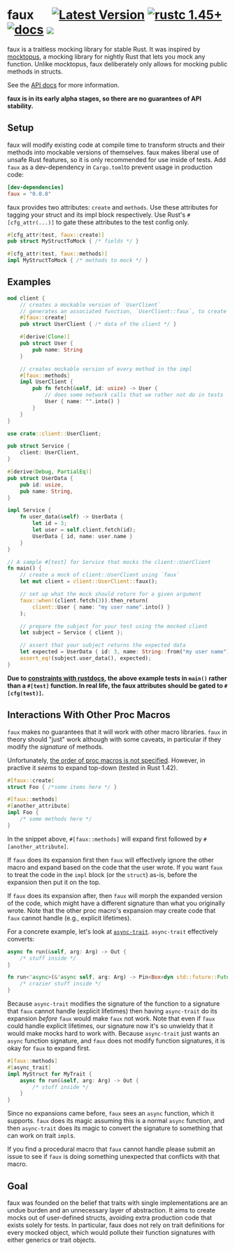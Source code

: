 # faux &emsp; [![Latest Version]][crates.io] [![rustc 1.45+]][Rust 1.45] [![docs]][api docs] ![][build]

faux is a traitless mocking library for stable Rust. It was inspired
by [mocktopus], a mocking library for nightly Rust that lets you mock
any function. Unlike mocktopus, faux deliberately only allows for
mocking public methods in structs.

See the [API docs] for more information.

**faux is in its early alpha stages, so there are no guarantees of API
stability.**

## Setup

faux will modify existing code at compile time to transform structs
and their methods into mockable versions of themselves. faux makes
liberal use of unsafe Rust features, so it is only recommended for use
inside of tests. Add `faux` as a dev-dependency in `Cargo.toml`to
prevent usage in production code:

``` toml
[dev-dependencies]
faux = "0.0.8"
```

faux provides two attributes: `create` and `methods`. Use these
attributes for tagging your struct and its impl block
respectively. Use Rust's `#[cfg_attr(...)]` to gate these attributes
to the test config only.

``` rust
#[cfg_attr(test, faux::create)]
pub struct MyStructToMock { /* fields */ }

#[cfg_attr(test, faux::methods)]
impl MyStructToMock { /* methods to mock */ }
```


## Examples

```rust
mod client {
    // creates a mockable version of `UserClient`
    // generates an associated function, `UserClient::faux`, to create a mocked instance
    #[faux::create]
    pub struct UserClient { /* data of the client */ }

    #[derive(Clone)]
    pub struct User {
        pub name: String
    }

    // creates mockable version of every method in the impl
    #[faux::methods]
    impl UserClient {
        pub fn fetch(&self, id: usize) -> User {
            // does some network calls that we rather not do in tests
            User { name: "".into() }
        }
    }
}

use crate::client::UserClient;

pub struct Service {
    client: UserClient,
}

#[derive(Debug, PartialEq)]
pub struct UserData {
    pub id: usize,
    pub name: String,
}

impl Service {
    fn user_data(&self) -> UserData {
        let id = 3;
        let user = self.client.fetch(id);
        UserData { id, name: user.name }
    }
}

// A sample #[test] for Service that mocks the client::UserClient
fn main() {
    // create a mock of client::UserClient using `faux`
    let mut client = client::UserClient::faux();

    // set up what the mock should return for a given argument
    faux::when!(client.fetch(3)).then_return(
        client::User { name: "my user name".into() }
    );

    // prepare the subject for your test using the mocked client
    let subject = Service { client };

    // assert that your subject returns the expected data
    let expected = UserData { id: 3, name: String::from("my user name") };
    assert_eq!(subject.user_data(), expected);
}
```

**Due to [constraints with rustdocs], the above example tests in
`main()` rather than a `#[test]` function. In real life, the faux
attributes should be gated to `#[cfg(test)]`.**

## Interactions With Other Proc Macros

`faux` makes no guarantees that it will work with other macro
libraries. `faux` in theory should "just" work although with some
caveats, in particular if they modify the *signature* of
methods.

Unfortunately, [the order of proc macros is not
specified]. However, in practive it *seems* to expand top-down (tested
in Rust 1.42).

```rust ignore
#[faux::create]
struct Foo { /*some items here */ }

#[faux::methods]
#[another_attribute]
impl Foo {
    /* some methods here */
}
```

In the snippet above, `#[faux::methods]` will expand first followed by
`#[another_attribute]`.

If `faux` does its expansion first then `faux` will effectively ignore
the other macro and expand based on the code that the user wrote. If
you want `faux` to treat the code in the `impl` block (or the
`struct`) as-is, before the expansion then put it on the top.

If `faux` does its expansion after, then `faux` will morph the
expanded version of the code, which might have a different signature
than what you originally wrote. Note that the other proc macro's
expansion may create code that `faux` cannot handle (e.g., explicit
lifetimes).

For a concrete example, let's look at
[`async-trait`](https://github.com/dtolnay/async-trait). `async-trait` effectively converts:

```rust ignore
async fn run(&self, arg: Arg) -> Out {
    /* stuff inside */
}
```

```rust ignore
fn run<'async>(&'async self, arg: Arg) -> Pin<Box<dyn std::future::Future<Output = Out> + Send + 'async>> {
    /* crazier stuff inside */
}
```

Because `async-trait` modifies the signature of the function to a
signature that `faux` cannot handle (explicit lifetimes) then having
`async-trait` do its expansion *before* `faux` would make `faux` not
work. Note that even if `faux` could handle explicit lifetimes, our
signature now it's so unwieldy that it would make mocks hard to work
with. Because `async-trait` just wants an `async` function signature,
and `faux` does not modify function signatures, it is okay for `faux`
to expand first.

```rust ignore
#[faux::methods]
#[async_trait]
impl MyStruct for MyTrait {
    async fn run(&self, arg: Arg) -> Out {
        /* stuff inside */
    }
}
```

Since no expansions came before, `faux` sees an `async` function,
which it supports. `faux` does its magic assuming this is a normal
`async` function, and then `async-trait` does its magic to convert the
signature to something that can work on trait `impl`s.

If you find a procedural macro that `faux` cannot handle please submit
an issue to see if `faux` is doing something unexpected that conflicts
with that macro.

## Goal

faux was founded on the belief that traits with single implementations
are an undue burden and an unnecessary layer of abstraction. It aims
to create mocks out of user-defined structs, avoiding extra production
code that exists solely for tests. In particular, faux does not rely
on trait definitions for every mocked object, which would pollute
their function signatures with either generics or trait objects.

[Latest Version]: https://img.shields.io/crates/v/faux.svg
[crates.io]: https://crates.io/crates/faux
[rustc 1.45+]: https://img.shields.io/badge/rustc-1.45+-blue.svg
[Rust 1.45]: https://blog.rust-lang.org/2020/07/16/Rust-1.45.0.html
[Latest Version]: https://img.shields.io/crates/v/faux.svg
[docs]: https://img.shields.io/badge/api-docs-blue.svg
[api docs]: https://docs.rs/faux/
[mocktopus]: https://github.com/CodeSandwich/Mocktopus
[build]: https://github.com/nrxus/faux/workflows/test/badge.svg
[constraints with rustdocs]: https://github.com/rust-lang/rust/issues/45599
[the order of proc macros is not specified]: https://github.com/rust-lang/reference/issues/578
